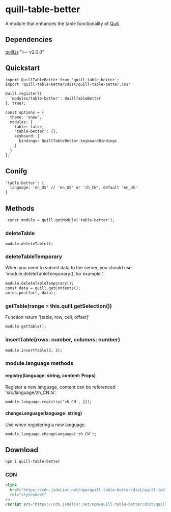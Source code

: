 # quill-table-better
A module that enhances the table functionality of [Quill](https://quilljs.com/).

## Dependencies
[quill.js](https://quilljs.com/) ">= v2.0.0"

## Quickstart
```html
import QuillTableBetter from 'quill-table-better';
import 'quill-table-better/dist/quill-table-better.css'

Quill.register({
  'modules/table-better': QuillTableBetter
}, true);

const options = {
  theme: 'snow',
  modules: {
    table: false,
    'table-better': {},
    keyboard: {
      bindings: QuillTableBetter.keyboardBindings
    }
  }
};
```

## Conifg
```html
'table-better': {
  language: 'en_US' // 'en_US' or 'zh_CN', default 'en_US'
}
```

## Methods
```html
 const module = quill.getModule('table-better');
```
### deleteTable
```
module.deleteTable();
```
### deleteTableTemporary
When you need to submit data to the server, you should use 'module.deleteTableTemporary()',for example：
```html
module.deleteTableTemporary();
const data = quill.getContents();
axios.post(url, data);
```
### getTable(range = this.quill.getSelection())
Function return '[table, row, cell, offset]'
```html
module.getTable();
```
### insertTable(rows: number, columns: number)
```html
module.insertTable(3, 3);
```
### module.language methods
#### registry(language: string, content: Props)
Register a new language,
content can be referenced 'src/language/zh_CN.ts'.
```html
module.language.registry('zh_CN', {});
```
#### changeLanguage(language: string)
Use when registering a new language.
```html
module.language.changeLanguage('zh_CN');
```

## Download
```html
npm i quill-table-better
```

### CDN
```html
<link
  href="https://cdn.jsdelivr.net/npm/quill-table-better/dist/quill-table-better.css"
  rel="stylesheet"
/>
<script src="https://cdn.jsdelivr.net/npm/quill-table-better/dist/quill-table-better.js"></script>
```